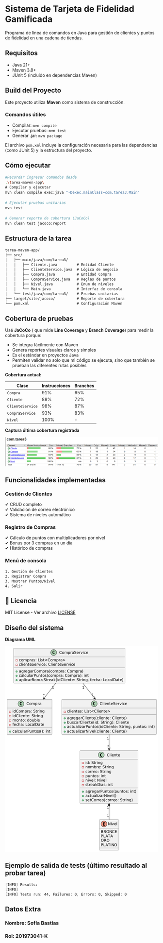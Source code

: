 
# Sistema de Tarjeta de Fidelidad Gamificada

Programa de línea de comandos en Java para gestión de clientes y puntos de fidelidad en una cadena de tiendas.


## Requisitos
- Java 21+
- Maven 3.8+
- JUnit 5 (incluido en dependencias Maven)

## Build del Proyecto

Este proyecto utiliza **Maven** como sistema de construcción.

### Comandos útiles
- Compilar: `mvn compile`
- Ejecutar pruebas: `mvn test`
- Generar .jar: `mvn package`


El archivo `pom.xml` incluye la configuración necesaria para las dependencias (como JUnit 5) y la estructura del proyecto.

## Cómo ejecutar
```bash
#Recordar ingresar comandos desde 
.\tarea-maven-app\
# Compilar y ejecutar
mvn clean compile exec:java "-Dexec.mainClass=com.tarea3.Main"

# Ejecutar pruebas unitarias
mvn test

# Generar reporte de cobertura (JaCoCo)
mvn clean test jacoco:report
```

## Estructura de la tarea
```text
tarea-maven-app/
├── src/
│   ├── main/java/com/tarea3/
│   │   ├── Cliente.java         # Entidad Cliente
│   │   ├── ClienteService.java  # Lógica de negocio
│   │   ├── Compra.java          # Entidad Compra
│   │   ├── CompraService.java   # Reglas de puntos
│   │   ├── Nivel.java           # Enum de niveles
│   │   └── Main.java            # Interfaz de consola
│   └── test/java/com/tarea3/    # Pruebas unitarias
├── target/site/jacoco/          # Reporte de cobertura
└── pom.xml                      # Configuración Maven
```

## Cobertura de pruebas
Usé **JaCoCo** ( que mide **Line Coverage** y **Branch Coverage**) para medir la cobertura porque:
- Se integra fácilmente con Maven
- Genera reportes visuales claros y simples
- Es el estándar en proyectos Java
- Permiten validar no solo que mi código se ejecuta, sino que también se prueban las diferentes rutas posibles


**Cobertura actual:**

| **Clase**         | **Instrucciones** | **Branches** |  
|-------------------|------------------|-------------|
| `Compra`          | 91%              | 65%         |  
| `Cliente`         | 88%              | 72%         |  
| `ClienteService`  | 98%              | 87%         |  
| `CompraService`   | 93%              | 83%         | 
| `Nivel`           | 100%             | -           |  

**Captura última cobertura registrada**

![Cobertura](docs\cobertura.png)




## Funcionalidades implementadas
### Gestión de Clientes
✔ CRUD completo  
✔ Validación de correo electrónico  
✔ Sistema de niveles automático  

### Registro de Compras
✔ Cálculo de puntos con multiplicadores por nivel  
✔ Bonus por 3 compras en un día  
✔ Histórico de compras  

### Menú de consola
```text
1. Gestión de Clientes
2. Registrar Compra
3. Mostrar Puntos/Nivel
4. Salir
```

## 📝 Licencia
MIT License - Ver archivo [LICENSE](LICENSE)

##  Diseño del sistema
**Diagrama UML**

![Texto alternativo](docs\DiagramaUML.png)


## Ejemplo de salida de tests (último resultado al probar tarea)
```text
[INFO] Results:
[INFO]
[INFO] Tests run: 44, Failures: 0, Errors: 0, Skipped: 0
```

## Datos Extra
### **Nombre**: Sofía Bastías

### **Rol**: 201973041-K